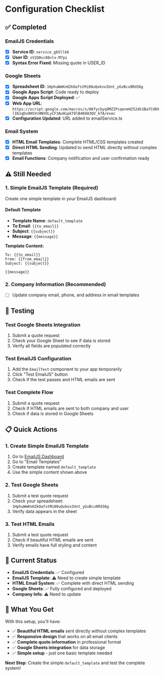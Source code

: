 # Configuration Checklist

## ✅ **Completed**

### EmailJS Credentials
- [x] **Service ID**: `service_gb5llk6`
- [x] **User ID**: `zV2Q0vc88vlx-M7pi`
- [x] **Syntax Error Fixed**: Missing quote in USER_ID

### Google Sheets
- [x] **Spreadsheet ID**: `1HphuWmKnH2kOafstMi00uQxknx3Unt_yGvBcu9Rd36g`
- [x] **Google Apps Script**: Code ready to deploy
- [x] **Google Apps Script Deployed**: ✅
- [x] **Web App URL**: `https://script.google.com/macros/s/AKfycbyq9MZIPcqeneH252dk1Ba7Cd0XlI61qDu9HSVcHNVOLyCF3AuHipkT8lB4KOA3QV_kTA/exec`
- [x] **Configuration Updated**: URL added to emailService.ts

### Email System
- [x] **HTML Email Templates**: Complete HTML/CSS templates created
- [x] **Direct HTML Sending**: Updated to send HTML directly without complex templates
- [x] **Email Functions**: Company notification and user confirmation ready

## ⚠️ **Still Needed**

### 1. **Simple EmailJS Template** (Required)
Create one simple template in your EmailJS dashboard:

#### Default Template
- **Template Name**: `default_template`
- **To Email**: `{{to_email}}`
- **Subject**: `{{subject}}`
- **Message**: `{{message}}`

**Template Content:**
```
To: {{to_email}}
From: {{from_email}}
Subject: {{subject}}

{{message}}
```

### 2. **Company Information** (Recommended)
- [ ] Update company email, phone, and address in email templates

## 🧪 **Testing**

### Test Google Sheets Integration
1. Submit a quote request
2. Check your Google Sheet to see if data is stored
3. Verify all fields are populated correctly

### Test EmailJS Configuration
1. Add the `EmailTest` component to your app temporarily
2. Click "Test EmailJS" button
3. Check if the test passes and HTML emails are sent

### Test Complete Flow
1. Submit a quote request
2. Check if HTML emails are sent to both company and user
3. Check if data is stored in Google Sheets

## 📋 **Quick Actions**

### 1. Create Simple EmailJS Template
1. Go to [EmailJS Dashboard](https://dashboard.emailjs.com/)
2. Go to "Email Templates"
3. Create template named `default_template`
4. Use the simple content shown above

### 2. Test Google Sheets
1. Submit a test quote request
2. Check your spreadsheet: `1HphuWmKnH2kOafstMi00uQxknx3Unt_yGvBcu9Rd36g`
3. Verify data appears in the sheet

### 3. Test HTML Emails
1. Submit a test quote request
2. Check if beautiful HTML emails are sent
3. Verify emails have full styling and content

## 🎯 **Current Status**

- **EmailJS Credentials**: ✅ Configured
- **EmailJS Template**: ⚠️ Need to create simple template
- **HTML Email System**: ✅ Complete with direct HTML sending
- **Google Sheets**: ✅ Fully configured and deployed
- **Company Info**: ⚠️ Need to update

## 🎉 **What You Get**

With this setup, you'll have:
- ✅ **Beautiful HTML emails** sent directly without complex templates
- ✅ **Responsive design** that works on all email clients
- ✅ **Complete quote information** in professional format
- ✅ **Google Sheets integration** for data storage
- ✅ **Simple setup** - just one basic template needed

**Next Step**: Create the simple `default_template` and test the complete system! 